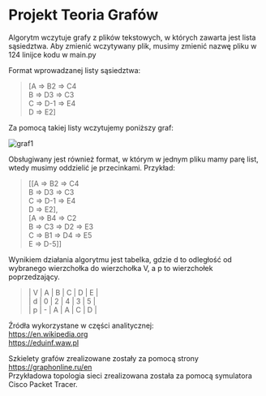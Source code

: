 # Projekt Teoria Grafów

Algorytm wczytuje grafy z plików tekstowych, w których zawarta jest lista sąsiedztwa. Aby zmienić wczytywany plik, musimy zmienić nazwę pliku w 124 linijce kodu w main.py

Format wprowadzanej listy sąsiedztwa:
>[A => B2 => C4\
> B => D3 => C3\
> C => D-1 => E4\
> D => E2]

Za pomocą takiej listy wczytujemy poniższy graf:
 
![graf1](https://lh3.googleusercontent.com/proxy/9RCesD3R-uPBYZyIfLv74glZkbEcMd0LeDU9gmAuiyVtLvDe5llRfwCW_opGXvFIuWCa4ljgK1ArGB5Xj_BuJVqifxiYyGL6HDxchw7T9oLMxvE-Bw)

Obsługiwany jest również format, w którym w jednym pliku mamy parę list, wtedy musimy oddzielić je przecinkami.
Przykład:
>[[A => B2 => C4\
> B => D3 => C3\
> C => D-1 => E4\
> D => E2],\
> [A => B4 => C2\
> B => C3 => D2 => E3\
> C => B1 => D4 => E5\
> E => D-5]]

Wynikiem działania algorytmu jest tabelka, gdzie d to odległość od wybranego wierzchołka do wierzchołka V, a p to wierzchołek poprzedzający.
>| V | A | B | C | D | E | \
>| d | 0 | 2 | 4 | 3 | 5 | \
>| p | - | A | A | C | D | 

Źródła wykorzystane w części analitycznej:\
https://en.wikipedia.org \
https://eduinf.waw.pl

Szkielety grafów zrealizowane zostały za pomocą strony https://graphonline.ru/en \
Przykładowa topologia sieci zrealizowana została za pomocą symulatora Cisco Packet Tracer.
